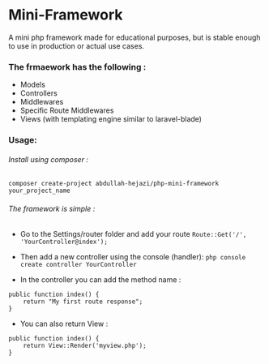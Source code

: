 # Mini-Framework
A mini php framework made for educational purposes, but is stable enough to use in production or actual use cases.

### The frmaework has the following :
- Models
- Controllers
- Middlewares
- Specific Route Middlewares
- Views (with templating engine similar to laravel-blade)

### Usage:
###### Install using composer :
`composer create-project abdullah-hejazi/php-mini-framework your_project_name`

###### The framework is simple :
* Go to the Settings/router folder and add your route
```Route::Get('/', 'YourController@index');```

* Then add a new controller using the console (handler):
`php console create controller YourController`

* In the controller you can add the method name :
```
public function index() {
	return "My first route response";
}

```

* You can also return View :
```
public function index() {
	return View::Render('myview.php');
}

```